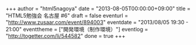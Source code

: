 +++
author = "html5nagoya"
date = "2013-08-05T00:00:00+09:00"
title = "HTML5勉強会 名古屋 #6"
draft = false
eventurl = "http://www.zusaar.com/event/894003"
eventdate = "2013/08/05 19:30 - 21:00"
eventtheme = ["開発環境（制作環境）"]
eventlog = "http://togetter.com/li/544582"
done = true
+++
